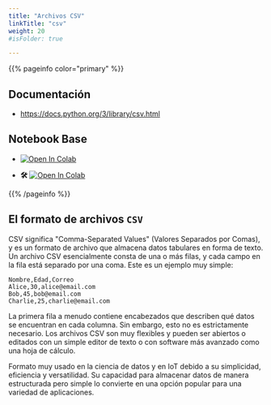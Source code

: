 ```yaml
---
title: "Archivos CSV"
linkTitle: "csv"
weight: 20
#isFolder: true

---
```



{{% pageinfo color="primary" %}}
## Documentación
* https://docs.python.org/3/library/csv.html

## Notebook Base
* <a target="_blank" href="https://colab.research.google.com/github/lmorillas/curso-python-iot/blob/main/notebooks/archivos-csv.ipynb">
  <img src="https://colab.research.google.com/assets/colab-badge.svg" alt="Open In Colab"/>
</a>

* **🛠️** <a target="_blank" href="https://colab.research.google.com/github/lmorillas/curso-python-iot/blob/main/notebooks/ejercicio_csv_temperaturas.ipynb">
  <img src="https://colab.research.google.com/assets/colab-badge.svg" alt="Open In Colab"/>
</a>

{{% /pageinfo %}}


## El formato de archivos `CSV`

CSV significa "Comma-Separated Values" (Valores Separados por Comas), y es un formato de archivo que almacena datos tabulares en forma de texto. Un archivo CSV esencialmente consta de una o más filas, y cada campo en la fila está separado por una coma. Este es un ejemplo muy simple:

```
Nombre,Edad,Correo
Alice,30,alice@email.com
Bob,45,bob@email.com
Charlie,25,charlie@email.com
```

La primera fila a menudo contiene encabezados que describen qué datos se encuentran en cada columna. Sin embargo, esto no es estrictamente necesario. Los archivos CSV son muy flexibles y pueden ser abiertos o editados con un simple editor de texto o con software más avanzado como una hoja de cálculo.

Formato muy usado en la ciencia de datos y en IoT debido a su simplicidad, eficiencia y versatilidad. Su capacidad para almacenar datos de manera estructurada pero simple lo convierte en una opción popular para una variedad de aplicaciones.